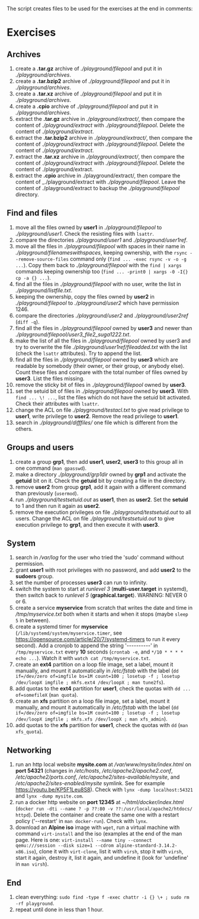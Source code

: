 The script creates files to be used for the exercises at the end in comments:

# Exercises

## Archives
1. create a **.tar.gz** archive of _./playground/filepool_ and put it in _./playground/archives_.
2. create a **.tar.bzip2** archive of _./playground/filepool_ and put it in _./playground/archives_.
3. create a **.tar.xz** archive of _./playground/filepool_ and put it in _./playground/archives_.
4. create a **.cpio** archive of _./playground/filepool_ and put it in _./playground/archives_.
5. extract the **.tar.gz** archive in _./playground/extract/_, then compare the content of _./playground/extract_ with _./playground/filepool_. Delete the content of _./playground/extract_.
6. extract the **.tar.bzip2** archive in _./playground/extract/_, then compare the content of _./playground/extract_ with _./playground/filepool_. Delete the content of _./playground/extract_.
7. extract the **.tar.xz** archive in _./playground/extract/_, then compare the content of _./playground/extract_ with _./playground/filepool_. Delete the content of ./playground/extract.
8. extract the **.cpio** archive in ./playground/extract/, then compare the content of _./playground/extract with _./playground/filepool_. Leave the content of ./playground/extract to backup the _./playground/filepool_ directory.

## Find and files
1. move all the files owned by **user1** in _./playground/filepool_ to _./playground/user1_. Check the resisting files with `lsattr`.
10. compare the directories _./playground/user1_ and _./playground/user1ref_.
11. move all the files in _./playground/filepool_ with spaces in their name in _./playground/filenameswithspaces_, keeping ownership, with the `rsync --remove-source-files` command only (`find ... -exec rsync -v -o -g ...`). Copy them back to _./playground/filepool_ with the `find | xargs` commands keeping ownership too (`find ... -print0 | xargs -0 -I{} cp -a {} ...`).
12. find all the files in _./playground/filepool_ with no user, write the list in _./playground/listfile.txt_.
13. keeping the ownership, copy the files owned by **user2** in _./playground/filepool_ to _./playground/user2_ which have permission 1246.
14. compare the directories _./playground/user2_ and _./playground/user2ref_ (`diff -q`).
15. find all the files in _./playground/filepool_ owned by **user3** and newer than _./playground/filepool/user3_file2_suga1222.txt_.
16. make the list of all the files in _./playground/filepool_ owned by user3 and try to overwrite the file _./playground/user1ref/fileadded.txt_ with the list (check the `lsattr` attributes). Try to append the list.
17. find all the files in _./playground/filepool_ owned by **user3** which are readable by somebody (their owner, or their group, or anybody else). Count these files and compare with the total number of files owned by **user3**. List the files missing.
18. remove the sticky bit of files in _./playground/filepool_ owned by **user3**.
19. set the setuid bit of files in _./playground/filepool_ owned by **user3**. With `find ... \! ...`, list the files which do not have the setuid bit activated. Check their attributes with `lsattr`.
20. change the ACL on file _./playground/testacl.txt_ to give read privilege to **user1**, write privilege to **user2**. Remove the read privilege to __user1__.
21. search in _./playground/difffiles/_ one file which is different from the others.

## Groups and users
1. create a group **grp1**, then add **user1**, **user2**, **user3** to this group all in one command (`man gpasswd`).
23. make a directory _./playground/grp1dir_ owned by **grp1** and activate the **getuid** bit on it. Check the **getuid** bit by creating a file in the directory.
24. remove **user2** from group **grp1**, add it again with a different command than previously (`usermod`).
25. run _./playground/testsetuid.out_ as **user1**, then as **user2**. Set the **setuid** to 1 and then run it again as **user2**.
26. remove the execution privileges on file _./playground/testsetuid.out_ to all users. Change the ACL on file _./playground/testsetuid.out_ to give execution privilege to **grp1**, and then execute it with **user3**.

## System
1. search in _/var/log_ for the user who tried the 'sudo' command without permission.
30. grant **user1** with root privileges with no password, and add **user2** to the **sudoers** group.
31. set the number of processes **user3** can run to infinity.
32. switch the system to start at *runlevel 3* (**multi-user.target** in systemd), then switch back to *runlevel 5* (**graphical.target**). WARNING: NEVER 0 or 6.
33. create a service **myservice** from scratch that writes the date and time in */tmp/myservice.txt* both when it starts and when it stops (maybe `sleep 5` in between).
38. create a systemd timer for __myservice__ (`/lib/systemd/system/myservice.timer`, see https://opensource.com/article/20/7/systemd-timers to run it every second). Add a cronjob to append the string '----------' in `/tmp/myservice.txt` every **10** seconds (`crontab -e`, and `*/10 * * * * echo ...`). Watch it with `watch cat /tmp/myservice.txt`.
34. create an **ext4** partition on a loop file image, set a label, mount it manually, and mount it automatically in */etc/fstab* with the label (`dd if=/dev/zero of=imgfile bs=1M count=100 ; losetup -f ; losetup /dev/loopX imgfile ; mkfs.ext4 /dev/loopX ; man tune2fs`).
35. add quotas to the __ext4__ partition for **user1**, check the quotas with `dd ... of=somefileX` (`man quota`).
36. create an **xfs** partition on a loop file image, set a label, mount it manually, and mount it automatically in */etc/fstab* with the label (`dd if=/dev/zero of=imgfile bs=1M count=100 ; losetup -f ; losetup /dev/loopX imgfile ; mkfs.xfs /dev/loopX ; man xfs_admin`).
37. add quotas to the **xfs** partition for **user1**, check the quotas with `dd` (`man xfs_quota`).

## Networking
1. run an http local website **mysite.com** at _/var/www/mysite/index.html_ on **port 54321** (changes in _/etc/hosts_, _/etc/apache2/apache2.conf_, _/etc/apache2/ports.conf_, _/etc/apache2/sites-available/mysite_, and _/etc/apache2/sites-enabled/mysite_ symlink. See for example https://youtu.be/KP5F1Leu8S8). Check with `lynx -dump localhost:54321` and `lynx -dump mysite.com`.
40. run a docker http website on **port 12345** at _~/html/docker/index.html_ (`docker run -dti --name ? -p ??:80 -v ??:/usr/local/apache2/htdocs/ httpd`). Delete the container and create the same one with a restart policy ('--restart' in `man docker-run`). Check with `lynx`.
41. download an **Alpine iso** image with `wget`, run a virtual machine with command `virt-install` and the iso (examples at the end of the man page. Here is one: `virt-install --name tiny --connect qemu:///session --disk size=1 --cdrom alpine-standard-3.14.2-x86.iso`), clone it with `virt-clone`, list it with `virsh`, stop it with `virsh`, start it again, destroy it, list it again, and undefine it (look for 'undefine' in `man virsh`).

## End
1. clean everything: `sudo find -type f -exec chattr -i {} \+ ; sudo rm -rf playground`.
2. repeat until done in less than 1 hour.
